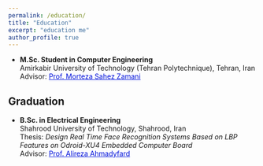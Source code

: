 ```yaml
---
permalink: /education/
title: "Education"
excerpt: "education me"
author_profile: true
---
```




* **M.Sc. Student in Computer Engineering** <br>
Amirkabir University of Technology (Tehran Polytechnique), Tehran, Iran <br>
Advisor: <a href="https://aut.ac.ir/cv/2505/MORTEZA%20SAHEB%20ZAMANI" style="color: #0011DB;"> Prof. Morteza Sahez Zamani</a> <br>


## Graduation

* **B.Sc. in Electrical Engineering** <br>
Shahrood University of Technology, Shahrood, Iran <br>
Thesis: _Design Real Time Face Recognition Systems Based on LBP Features on Odroid-XU4 Embedded Computer Board_ <br>
Advisor: <a href="https://shahroodut.ac.ir/en/as/?id=S036" style="color: #0011DB;">Prof. Alireza Ahmadyfard</a><br>




